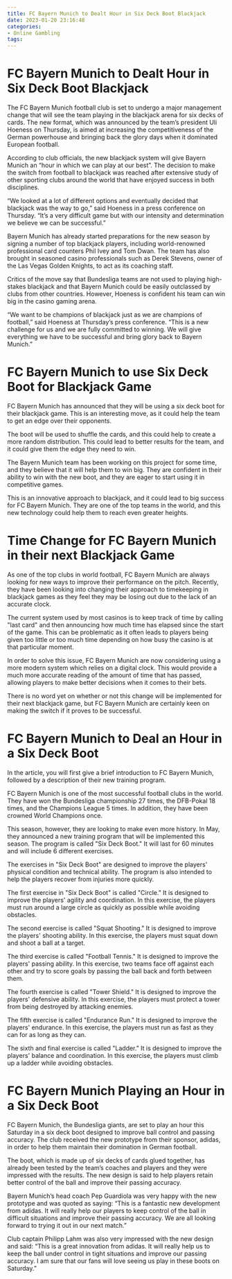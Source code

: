 ```yaml
---
title: FC Bayern Munich to Dealt Hour in Six Deck Boot Blackjack
date: 2023-01-20 23:16:48
categories:
- Online Gambling
tags:
---
```



#  FC Bayern Munich to Dealt Hour in Six Deck Boot Blackjack

The FC Bayern Munich football club is set to undergo a major management change that will see the team playing in the blackjack arena for six decks of cards. The new format, which was announced by the team’s president Uli Hoeness on Thursday, is aimed at increasing the competitiveness of the German powerhouse and bringing back the glory days when it dominated European football.

According to club officials, the new blackjack system will give Bayern Munich an “hour in which we can play at our best”. The decision to make the switch from football to blackjack was reached after extensive study of other sporting clubs around the world that have enjoyed success in both disciplines.

“We looked at a lot of different options and eventually decided that blackjack was the way to go,” said Hoeness in a press conference on Thursday. “It’s a very difficult game but with our intensity and determination we believe we can be successful.”

Bayern Munich has already started preparations for the new season by signing a number of top blackjack players, including world-renowned professional card counters Phil Ivey and Tom Dwan. The team has also brought in seasoned casino professionals such as Derek Stevens, owner of the Las Vegas Golden Knights, to act as its coaching staff.

Critics of the move say that Bundesliga teams are not used to playing high-stakes blackjack and that Bayern Munich could be easily outclassed by clubs from other countries. However, Hoeness is confident his team can win big in the casino gaming arena.

“We want to be champions of blackjack just as we are champions of football,” said Hoeness at Thursday’s press conference. “This is a new challenge for us and we are fully committed to winning. We will give everything we have to be successful and bring glory back to Bayern Munich.”

#  FC Bayern Munich to use Six Deck Boot for Blackjack Game

FC Bayern Munich has announced that they will be using a six deck boot for their blackjack game. This is an interesting move, as it could help the team to get an edge over their opponents.

The boot will be used to shuffle the cards, and this could help to create a more random distribution. This could lead to better results for the team, and it could give them the edge they need to win.

The Bayern Munich team has been working on this project for some time, and they believe that it will help them to win big. They are confident in their ability to win with the new boot, and they are eager to start using it in competitive games.

This is an innovative approach to blackjack, and it could lead to big success for FC Bayern Munich. They are one of the top teams in the world, and this new technology could help them to reach even greater heights.

#  Time Change for FC Bayern Munich in their next Blackjack Game 

As one of the top clubs in world football, FC Bayern Munich are always looking for new ways to improve their performance on the pitch. Recently, they have been looking into changing their approach to timekeeping in blackjack games as they feel they may be losing out due to the lack of an accurate clock.

The current system used by most casinos is to keep track of time by calling "last card" and then announcing how much time has elapsed since the start of the game. This can be problematic as it often leads to players being given too little or too much time depending on how busy the casino is at that particular moment.

In order to solve this issue, FC Bayern Munich are now considering using a more modern system which relies on a digital clock. This would provide a much more accurate reading of the amount of time that has passed, allowing players to make better decisions when it comes to their bets.

There is no word yet on whether or not this change will be implemented for their next blackjack game, but FC Bayern Munich are certainly keen on making the switch if it proves to be successful.

#  FC Bayern Munich to Deal an Hour in a Six Deck Boot

In the article, you will first give a brief introduction to FC Bayern Munich, followed by a description of their new training program.

FC Bayern Munich is one of the most successful football clubs in the world. They have won the Bundesliga championship 27 times, the DFB-Pokal 18 times, and the Champions League 5 times. In addition, they have been crowned World Champions once.

This season, however, they are looking to make even more history. In May, they announced a new training program that will be implemented this season. The program is called "Six Deck Boot." It will last for 60 minutes and will include 6 different exercises.

The exercises in "Six Deck Boot" are designed to improve the players' physical condition and technical ability. The program is also intended to help the players recover from injuries more quickly.

The first exercise in "Six Deck Boot" is called "Circle." It is designed to improve the players' agility and coordination. In this exercise, the players must run around a large circle as quickly as possible while avoiding obstacles.

The second exercise is called "Squat Shooting." It is designed to improve the players' shooting ability. In this exercise, the players must squat down and shoot a ball at a target.

The third exercise is called "Football Tennis." It is designed to improve the players' passing ability. In this exercise, two teams face off against each other and try to score goals by passing the ball back and forth between them.

The fourth exercise is called "Tower Shield." It is designed to improve the players' defensive ability. In this exercise, the players must protect a tower from being destroyed by attacking enemies.

The fifth exercise is called "Endurance Run." It is designed to improve the players' endurance. In this exercise, the players must run as fast as they can for as long as they can.

The sixth and final exercise is called "Ladder." It is designed to improve the players' balance and coordination. In this exercise, the players must climb up a ladder while avoiding obstacles.

#  FC Bayern Munich Playing an Hour in a Six Deck Boot

FC Bayern Munich, the Bundesliga giants, are set to play an hour this Saturday in a six deck boot designed to improve ball control and passing accuracy. The club received the new prototype from their sponsor, adidas, in order to help them maintain their domination in German football.

The boot, which is made up of six decks of cards glued together, has already been tested by the team’s coaches and players and they were impressed with the results. The new design is said to help players retain better control of the ball and improve their passing accuracy.

Bayern Munich’s head coach Pep Guardiola was very happy with the new prototype and was quoted as saying: “This is a fantastic new development from adidas. It will really help our players to keep control of the ball in difficult situations and improve their passing accuracy. We are all looking forward to trying it out in our next match.”

Club captain Philipp Lahm was also very impressed with the new design and said: “This is a great innovation from adidas. It will really help us to keep the ball under control in tight situations and improve our passing accuracy. I am sure that our fans will love seeing us play in these boots on Saturday.”